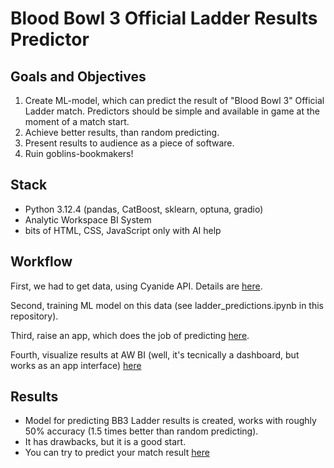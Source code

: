 # Blood Bowl 3 Official Ladder Results Predictor
## Goals and Objectives
1. Create ML-model, which can predict the result of "Blood Bowl 3" Official Ladder match. Predictors should be simple and available in game at the moment of a match start.
2. Achieve better results, than random predicting.
3. Present results to audience as a piece of software.
4. Ruin goblins-bookmakers!

## Stack
- Python 3.12.4 (pandas, CatBoost, sklearn, optuna, gradio)  
- Analytic Workspace BI System  
- bits of HTML, CSS, JavaScript only with AI help

## Workflow
First, we had to get data, using Cyanide API. Details are [here](https://github.com/raspel7file/bb_data_extractor).

Second, training ML model on this data (see ladder_predictions.ipynb in this repository).

Third, raise an app, which does the job of predicting [here](https://huggingface.co/spaces/raspel/BB_predictions).

Fourth, visualize results at AW BI (well, it's tecnically a dashboard, but works as an app interface) [here](https://aw-demo.ru/public/dashboard/DCrmUvVip-0IzdocOJbLoItBTiGog61j)

## Results
- Model for predicting BB3 Ladder results is created, works with roughly 50% accuracy (1.5 times better than random predicting).  
- It has drawbacks, but it is a good start.  
- You can try to predict your match result [here](https://aw-demo.ru/public/dashboard/DCrmUvVip-0IzdocOJbLoItBTiGog61j)
